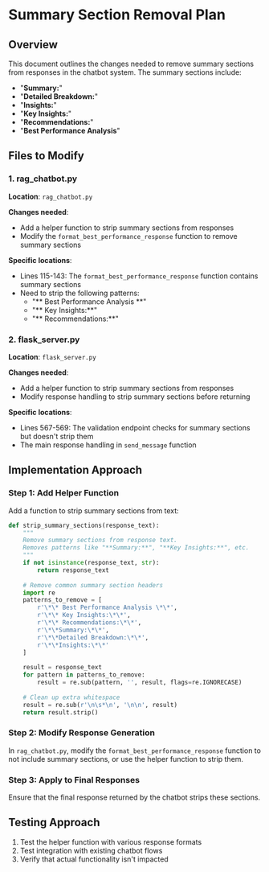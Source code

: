 # Summary Section Removal Plan

## Overview
This document outlines the changes needed to remove summary sections from responses in the chatbot system. The summary sections include:
- "**Summary:**" 
- "**Detailed Breakdown:**"
- "**Insights:**"
- "**Key Insights:**"
- "**Recommendations:**"
- "**Best Performance Analysis**"

## Files to Modify

### 1. rag_chatbot.py
**Location**: `rag_chatbot.py`

**Changes needed**:
- Add a helper function to strip summary sections from responses
- Modify the `format_best_performance_response` function to remove summary sections

**Specific locations**:
- Lines 115-143: The `format_best_performance_response` function contains summary sections
- Need to strip the following patterns:
  - "** Best Performance Analysis **"
  - "** Key Insights:**"
  - "** Recommendations:**"

### 2. flask_server.py  
**Location**: `flask_server.py`

**Changes needed**:
- Add a helper function to strip summary sections from responses
- Modify response handling to strip summary sections before returning

**Specific locations**:
- Lines 567-569: The validation endpoint checks for summary sections but doesn't strip them
- The main response handling in `send_message` function

## Implementation Approach

### Step 1: Add Helper Function
Add a function to strip summary sections from text:
```python
def strip_summary_sections(response_text):
    """
    Remove summary sections from response text.
    Removes patterns like "**Summary:**", "**Key Insights:**", etc.
    """
    if not isinstance(response_text, str):
        return response_text
        
    # Remove common summary section headers
    import re
    patterns_to_remove = [
        r'\*\* Best Performance Analysis \*\*',
        r'\*\* Key Insights:\*\*',
        r'\*\* Recommendations:\*\*',
        r'\*\*Summary:\*\*',
        r'\*\*Detailed Breakdown:\*\*',
        r'\*\*Insights:\*\*'
    ]
    
    result = response_text
    for pattern in patterns_to_remove:
        result = re.sub(pattern, '', result, flags=re.IGNORECASE)
    
    # Clean up extra whitespace
    result = re.sub(r'\n\s*\n', '\n\n', result)
    return result.strip()
```

### Step 2: Modify Response Generation
In `rag_chatbot.py`, modify the `format_best_performance_response` function to not include summary sections, or use the helper function to strip them.

### Step 3: Apply to Final Responses
Ensure that the final response returned by the chatbot strips these sections.

## Testing Approach
1. Test the helper function with various response formats
2. Test integration with existing chatbot flows
3. Verify that actual functionality isn't impacted